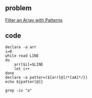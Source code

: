 ## problem
[Filter an Array with Patterns](https://www.hackerrank.com/challenges/bash-tutorials-filter-an-array-with-patterns/problem)

## code
```shell
declare -a arr
i=0
while read LINE
do
    arr[$i]=$LINE
    let i++
done
declare -a patter=(${arr[@]/*[aA]*/})
echo ${patter[@]}
```

```shell
grep -iv "a"
```
